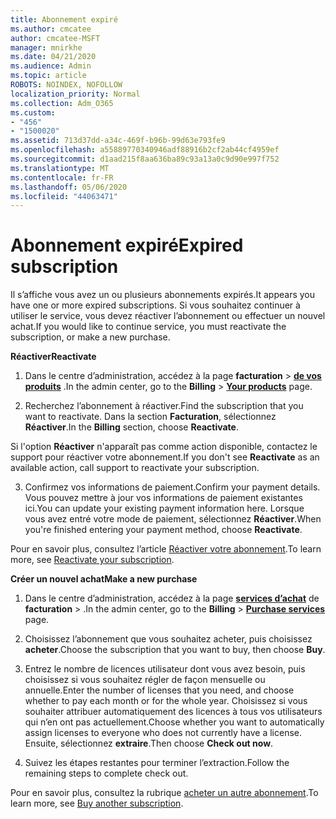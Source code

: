 ```yaml
---
title: Abonnement expiré
ms.author: cmcatee
author: cmcatee-MSFT
manager: mnirkhe
ms.date: 04/21/2020
ms.audience: Admin
ms.topic: article
ROBOTS: NOINDEX, NOFOLLOW
localization_priority: Normal
ms.collection: Adm_O365
ms.custom:
- "456"
- "1500020"
ms.assetid: 713d37dd-a34c-469f-b96b-99d63e793fe9
ms.openlocfilehash: a55889770340946adf88916b2cf2ab44cf4959ef
ms.sourcegitcommit: d1aad215f8aa636ba89c93a13a0c9d90e997f752
ms.translationtype: MT
ms.contentlocale: fr-FR
ms.lasthandoff: 05/06/2020
ms.locfileid: "44063471"
---
```

# <a name="expired-subscription"></a><span data-ttu-id="0e7f4-102">Abonnement expiré</span><span class="sxs-lookup"><span data-stu-id="0e7f4-102">Expired subscription</span></span>

<span data-ttu-id="0e7f4-103">Il s’affiche vous avez un ou plusieurs abonnements expirés.</span><span class="sxs-lookup"><span data-stu-id="0e7f4-103">It appears you have one or more expired subscriptions.</span></span> <span data-ttu-id="0e7f4-104">Si vous souhaitez continuer à utiliser le service, vous devez réactiver l’abonnement ou effectuer un nouvel achat.</span><span class="sxs-lookup"><span data-stu-id="0e7f4-104">If you would like to continue service, you must reactivate the subscription, or make a new purchase.</span></span>
  
<span data-ttu-id="0e7f4-105">**Réactiver**</span><span class="sxs-lookup"><span data-stu-id="0e7f4-105">**Reactivate**</span></span>
  
1. <span data-ttu-id="0e7f4-106">Dans le centre d’administration, accédez à la page **facturation** \> **[de vos produits](https://go.microsoft.com/fwlink/p/?linkid=842054)** .</span><span class="sxs-lookup"><span data-stu-id="0e7f4-106">In the admin center, go to the **Billing** \> **[Your products](https://go.microsoft.com/fwlink/p/?linkid=842054)** page.</span></span>

2. <span data-ttu-id="0e7f4-107">Recherchez l’abonnement à réactiver.</span><span class="sxs-lookup"><span data-stu-id="0e7f4-107">Find the subscription that you want to reactivate.</span></span> <span data-ttu-id="0e7f4-108">Dans la section **Facturation**, sélectionnez **Réactiver**.</span><span class="sxs-lookup"><span data-stu-id="0e7f4-108">In the **Billing** section, choose **Reactivate**.</span></span>

<span data-ttu-id="0e7f4-109">Si l'option **Réactiver** n'apparaît pas comme action disponible, contactez le support pour réactiver votre abonnement.</span><span class="sxs-lookup"><span data-stu-id="0e7f4-109">If you don't see **Reactivate** as an available action, call support to reactivate your subscription.</span></span>

3. <span data-ttu-id="0e7f4-110">Confirmez vos informations de paiement.</span><span class="sxs-lookup"><span data-stu-id="0e7f4-110">Confirm your payment details.</span></span> <span data-ttu-id="0e7f4-111">Vous pouvez mettre à jour vos informations de paiement existantes ici.</span><span class="sxs-lookup"><span data-stu-id="0e7f4-111">You can update your existing payment information here.</span></span> <span data-ttu-id="0e7f4-112">Lorsque vous avez entré votre mode de paiement, sélectionnez **Réactiver**.</span><span class="sxs-lookup"><span data-stu-id="0e7f4-112">When you're finished entering your payment method, choose **Reactivate**.</span></span>

<span data-ttu-id="0e7f4-113">Pour en savoir plus, consultez l’article [Réactiver votre abonnement](https://docs.microsoft.com/office365/admin/subscriptions-and-billing/reactivate-your-subscription).</span><span class="sxs-lookup"><span data-stu-id="0e7f4-113">To learn more, see [Reactivate your subscription](https://docs.microsoft.com/office365/admin/subscriptions-and-billing/reactivate-your-subscription).</span></span>

<span data-ttu-id="0e7f4-114">**Créer un nouvel achat**</span><span class="sxs-lookup"><span data-stu-id="0e7f4-114">**Make a new purchase**</span></span>
  
1. <span data-ttu-id="0e7f4-115">Dans le centre d’administration, accédez à la page **[services d’achat](https://go.microsoft.com/fwlink/p/?linkid=868433)** de **facturation** \> .</span><span class="sxs-lookup"><span data-stu-id="0e7f4-115">In the admin center, go to the **Billing** \> **[Purchase services](https://go.microsoft.com/fwlink/p/?linkid=868433)** page.</span></span>

2. <span data-ttu-id="0e7f4-116">Choisissez l’abonnement que vous souhaitez acheter, puis choisissez **acheter**.</span><span class="sxs-lookup"><span data-stu-id="0e7f4-116">Choose the subscription that you want to buy, then choose **Buy**.</span></span>

3. <span data-ttu-id="0e7f4-117">Entrez le nombre de licences utilisateur dont vous avez besoin, puis choisissez si vous souhaitez régler de façon mensuelle ou annuelle.</span><span class="sxs-lookup"><span data-stu-id="0e7f4-117">Enter the number of licenses that you need, and choose whether to pay each month or for the whole year.</span></span> <span data-ttu-id="0e7f4-118">Choisissez si vous souhaiter attribuer automatiquement des licences à tous vos utilisateurs qui n’en ont pas actuellement.</span><span class="sxs-lookup"><span data-stu-id="0e7f4-118">Choose whether you want to automatically assign licenses to everyone who does not currently have a license.</span></span> <span data-ttu-id="0e7f4-119">Ensuite, sélectionnez **extraire**.</span><span class="sxs-lookup"><span data-stu-id="0e7f4-119">Then choose **Check out now**.</span></span>

4. <span data-ttu-id="0e7f4-120">Suivez les étapes restantes pour terminer l’extraction.</span><span class="sxs-lookup"><span data-stu-id="0e7f4-120">Follow the remaining steps to complete check out.</span></span>

<span data-ttu-id="0e7f4-121">Pour en savoir plus, consultez la rubrique [acheter un autre abonnement](https://docs.microsoft.com/office365/admin/subscriptions-and-billing/buy-another-subscription).</span><span class="sxs-lookup"><span data-stu-id="0e7f4-121">To learn more, see [Buy another subscription](https://docs.microsoft.com/office365/admin/subscriptions-and-billing/buy-another-subscription).</span></span>